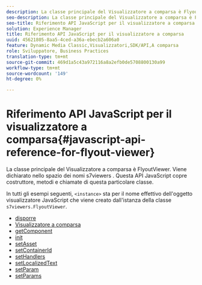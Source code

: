 ```yaml
---
description: La classe principale del Visualizzatore a comparsa è FlyoutViewer. Viene dichiarato nello spazio dei nomi s7viewers . Questa API JavaScript copre costruttore, metodi e chiamate di questa particolare classe.
seo-description: La classe principale del Visualizzatore a comparsa è FlyoutViewer. Viene dichiarato nello spazio dei nomi s7viewers . Questa API JavaScript copre costruttore, metodi e chiamate di questa particolare classe.
seo-title: Riferimento API JavaScript per il visualizzatore a comparsa
solution: Experience Manager
title: Riferimento API JavaScript per il visualizzatore a comparsa
uuid: 45621805-8aa5-4ced-a36a-ebecb2a606a0
feature: Dynamic Media Classic,Visualizzatori,SDK/API,A comparsa
role: Sviluppatore, Business Practices
translation-type: tm+mt
source-git-commit: 469d1a5c43a972116a8a2efb0de5708800130a99
workflow-type: tm+mt
source-wordcount: '149'
ht-degree: 0%

---
```



# Riferimento API JavaScript per il visualizzatore a comparsa{#javascript-api-reference-for-flyout-viewer}

La classe principale del Visualizzatore a comparsa è FlyoutViewer. Viene dichiarato nello spazio dei nomi s7viewers . Questa API JavaScript copre costruttore, metodi e chiamate di questa particolare classe.

In tutti gli esempi seguenti, `<instance>` sta per il nome effettivo dell&#39;oggetto visualizzatore JavaScript che viene creato dall&#39;istanza della classe `s7viewers.FlyoutViewer`.

* [disporre](r-html5-flyout-viewer-20-javascriptapiref-dispose.md)
* [Visualizzatore a comparsa](r-html5-flyout-viewer-20-javascriptapiref-.flyoutviewer.md)
* [getComponent](r-html5-flyout-viewer-20-javascriptapiref-getcomponent.md)
* [init](r-html5-flyout-viewer-20-javascriptapiref-init.md)
* [setAsset](r-html5-flyout-viewer-20-javascriptapiref-setasset.md)
* [setContainerId](r-html5-flyout-viewer-20-javascriptapiref-.setcontainerid.md)
* [setHandlers](r-html5-flyout-viewer-20-javascriptapiref-sethandlers.md)
* [setLocalizedText](r-html5-flyout-viewer-20-javascriptapiref-setlocalizedtexts.md)
* [setParam](r-html5-flyout-viewer-20-javascriptapiref-setparam.md)
* [setParams](r-html5-flyout-viewer-20-javascriptapiref-setparams.md)
